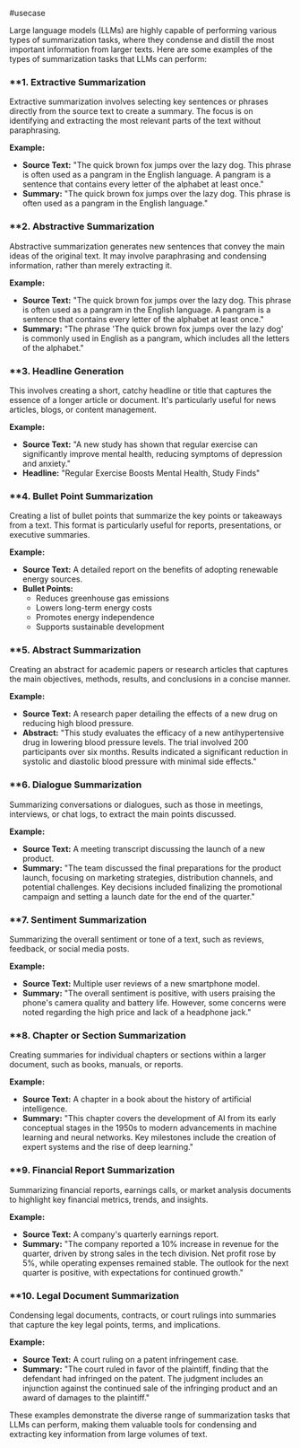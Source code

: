 #usecase 

Large language models (LLMs) are highly capable of performing various types of summarization tasks, where they condense and distill the most important information from larger texts. Here are some examples of the types of summarization tasks that LLMs can perform:

### **1. **Extractive Summarization**
Extractive summarization involves selecting key sentences or phrases directly from the source text to create a summary. The focus is on identifying and extracting the most relevant parts of the text without paraphrasing.

**Example:**
- **Source Text:** "The quick brown fox jumps over the lazy dog. This phrase is often used as a pangram in the English language. A pangram is a sentence that contains every letter of the alphabet at least once."
- **Summary:** "The quick brown fox jumps over the lazy dog. This phrase is often used as a pangram in the English language."

### **2. **Abstractive Summarization**
Abstractive summarization generates new sentences that convey the main ideas of the original text. It may involve paraphrasing and condensing information, rather than merely extracting it.

**Example:**
- **Source Text:** "The quick brown fox jumps over the lazy dog. This phrase is often used as a pangram in the English language. A pangram is a sentence that contains every letter of the alphabet at least once."
- **Summary:** "The phrase 'The quick brown fox jumps over the lazy dog' is commonly used in English as a pangram, which includes all the letters of the alphabet."

### **3. **Headline Generation**
This involves creating a short, catchy headline or title that captures the essence of a longer article or document. It's particularly useful for news articles, blogs, or content management.

**Example:**
- **Source Text:** "A new study has shown that regular exercise can significantly improve mental health, reducing symptoms of depression and anxiety."
- **Headline:** "Regular Exercise Boosts Mental Health, Study Finds"

### **4. **Bullet Point Summarization**
Creating a list of bullet points that summarize the key points or takeaways from a text. This format is particularly useful for reports, presentations, or executive summaries.

**Example:**
- **Source Text:** A detailed report on the benefits of adopting renewable energy sources.
- **Bullet Points:**
  - Reduces greenhouse gas emissions
  - Lowers long-term energy costs
  - Promotes energy independence
  - Supports sustainable development

### **5. **Abstract Summarization**
Creating an abstract for academic papers or research articles that captures the main objectives, methods, results, and conclusions in a concise manner.

**Example:**
- **Source Text:** A research paper detailing the effects of a new drug on reducing high blood pressure.
- **Abstract:** "This study evaluates the efficacy of a new antihypertensive drug in lowering blood pressure levels. The trial involved 200 participants over six months. Results indicated a significant reduction in systolic and diastolic blood pressure with minimal side effects."

### **6. **Dialogue Summarization**
Summarizing conversations or dialogues, such as those in meetings, interviews, or chat logs, to extract the main points discussed.

**Example:**
- **Source Text:** A meeting transcript discussing the launch of a new product.
- **Summary:** "The team discussed the final preparations for the product launch, focusing on marketing strategies, distribution channels, and potential challenges. Key decisions included finalizing the promotional campaign and setting a launch date for the end of the quarter."

### **7. **Sentiment Summarization**
Summarizing the overall sentiment or tone of a text, such as reviews, feedback, or social media posts.

**Example:**
- **Source Text:** Multiple user reviews of a new smartphone model.
- **Summary:** "The overall sentiment is positive, with users praising the phone's camera quality and battery life. However, some concerns were noted regarding the high price and lack of a headphone jack."

### **8. **Chapter or Section Summarization**
Creating summaries for individual chapters or sections within a larger document, such as books, manuals, or reports.

**Example:**
- **Source Text:** A chapter in a book about the history of artificial intelligence.
- **Summary:** "This chapter covers the development of AI from its early conceptual stages in the 1950s to modern advancements in machine learning and neural networks. Key milestones include the creation of expert systems and the rise of deep learning."

### **9. **Financial Report Summarization**
Summarizing financial reports, earnings calls, or market analysis documents to highlight key financial metrics, trends, and insights.

**Example:**
- **Source Text:** A company's quarterly earnings report.
- **Summary:** "The company reported a 10% increase in revenue for the quarter, driven by strong sales in the tech division. Net profit rose by 5%, while operating expenses remained stable. The outlook for the next quarter is positive, with expectations for continued growth."

### **10. **Legal Document Summarization**
Condensing legal documents, contracts, or court rulings into summaries that capture the key legal points, terms, and implications.

**Example:**
- **Source Text:** A court ruling on a patent infringement case.
- **Summary:** "The court ruled in favor of the plaintiff, finding that the defendant had infringed on the patent. The judgment includes an injunction against the continued sale of the infringing product and an award of damages to the plaintiff."

These examples demonstrate the diverse range of summarization tasks that LLMs can perform, making them valuable tools for condensing and extracting key information from large volumes of text.